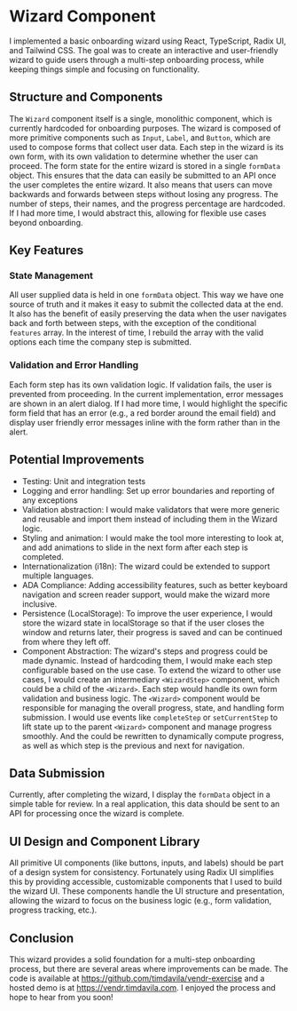 # Wizard Component
I implemented a basic onboarding wizard using React, TypeScript, Radix UI, and Tailwind CSS. The goal was to create an interactive and user-friendly wizard to guide users through a multi-step onboarding process, while keeping things simple and focusing on functionality. 

## Structure and Components
The `Wizard` component itself is a single, monolithic component, which is currently hardcoded for onboarding purposes. The wizard is composed of more primitive components such as `Input`, `Label`, and `Button`, which are used to compose forms that collect user data. Each step in the wizard is its own form, with its own validation to determine whether the user can proceed. The form state for the entire wizard is stored in a single `formData` object. This ensures that the data can easily be submitted to an API once the user completes the entire wizard. It also means that users can move backwards and forwards between steps without losing any progress. The number of steps, their names, and the progress percentage are hardcoded. If I had more time, I would abstract this, allowing for flexible use cases beyond onboarding.

## Key Features
### State Management
All user supplied data is held in one `formData` object. This way we have one source of truth and it makes it easy to submit the collected data at the end. It also has the benefit of easily preserving the data when the user navigates back and forth between steps, with the exception of the conditional `features` array. In the interest of time, I rebuild the array with the valid options each time the company step is submitted.

### Validation and Error Handling
Each form step has its own validation logic. If validation fails, the user is prevented from proceeding. In the current implementation, error messages are shown in an alert dialog. If I had more time, I would highlight the specific form field that has an error (e.g., a red border around the email field) and display user friendly error messages inline with the form rather than in the alert.

## Potential Improvements
* Testing: Unit and integration tests
* Logging and error handling: Set up error boundaries and reporting of any exceptions
* Validation abstraction: I would make validators that were more generic and reusable and import them instead of including them in the Wizard logic.
* Styling and animation: I would make the tool more interesting to look at, and add animations to slide in the next form after each step is completed.
* Internationalization (i18n): The wizard could be extended to support multiple languages.
* ADA Compliance: Adding accessibility features, such as better keyboard navigation and screen reader support, would make the wizard more inclusive.
* Persistence (LocalStorage): To improve the user experience, I would store the wizard state in localStorage so that if the user closes the window and returns later, their progress is saved and can be continued from where they left off.
* Component Abstraction: The wizard's steps and progress could be made dynamic. Instead of hardcoding them, I would make each step configurable based on the use case. To extend the wizard to other use cases, I would create an intermediary `<WizardStep>` component, which could be a child of the `<Wizard>`. Each step would handle its own form validation and business logic. The `<Wizard>` component would be responsible for managing the overall progress, state, and handling form submission. I would use events like `completeStep` or `setCurrentStep` to lift state up to the parent `<Wizard>` component and manage progress smoothly. And the <Wizard> could be rewritten to dynamically compute progress, as well as which step is the previous and next for navigation.

## Data Submission
Currently, after completing the wizard, I display the `formData` object in a simple table for review.
In a real application, this data should be sent to an API for processing once the wizard is complete.

## UI Design and Component Library
All primitive UI components (like buttons, inputs, and labels) should be part of a design system for consistency. Fortunately using Radix UI simplifies this by providing accessible, customizable components that I used to build the wizard UI. These components handle the UI structure and presentation, allowing the wizard to focus on the business logic (e.g., form validation, progress tracking, etc.).

## Conclusion
This wizard provides a solid foundation for a multi-step onboarding process, but there are several areas where improvements can be made. The code is available at https://github.com/timdavila/vendr-exercise and a hosted demo is at https://vendr.timdavila.com. I enjoyed the process and hope to hear from you soon!